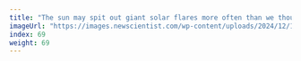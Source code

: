 ```yaml
---
title: "The sun may spit out giant solar flares more often than we thought"
imageUrl: "https://images.newscientist.com/wp-content/uploads/2024/12/12160933/SEI_232965865.jpg?width=788"
index: 69
weight: 69
---
```

